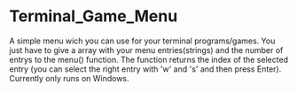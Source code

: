 # Terminal_Game_Menu
A simple menu wich you can use for your terminal programs/games. You just have to give a array with your menu entries(strings) and the number of entrys to the menu() function. The function returns the index of the selected entry (you can select the right entry with 'w' and 's' and then press Enter). Currently only runs on Windows.

